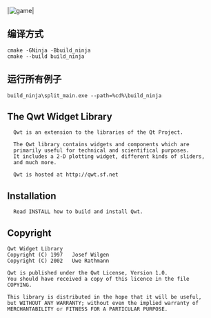 |![game](screenshot/28a04637c1a4453197e938d2c53db761.gif)|


## 编译方式
```
cmake -GNinja -Bbuild_ninja
cmake --build build_ninja
```

## 运行所有例子
```
build_ninja\split_main.exe --path=%cd%\build_ninja
```



The Qwt Widget Library
----------------------

      Qwt is an extension to the libraries of the Qt Project.  

      The Qwt library contains widgets and components which are 
      primarily useful for technical and scientifical purposes.
      It includes a 2-D plotting widget, different kinds of sliders, 
      and much more.

      Qwt is hosted at http://qwt.sf.net

Installation
------------
      
      Read INSTALL how to build and install Qwt.

Copyright
---------

    Qwt Widget Library 
    Copyright (C) 1997   Josef Wilgen
    Copyright (C) 2002   Uwe Rathmann

    Qwt is published under the Qwt License, Version 1.0.
    You should have received a copy of this licence in the file
    COPYING.

    This library is distributed in the hope that it will be useful,
    but WITHOUT ANY WARRANTY; without even the implied warranty of
    MERCHANTABILITY or FITNESS FOR A PARTICULAR PURPOSE.  

  
